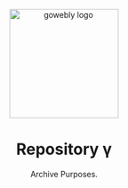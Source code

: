 <div align="center">

<a target="_blank" title="Picked off of Google Images"><img width="196px" alt="gowebly logo" src="https://upload.wikimedia.org/wikipedia/commons/5/52/Gamma_uc_lc.svg"></a>

<a name="readme-top"></a>

# Repository γ
Archive Purposes.
</div>

